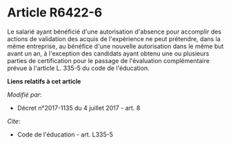 # Article R6422-6

Le salarié ayant bénéficié d'une autorisation d'absence pour accomplir des actions de validation des acquis de l'expérience
ne peut prétendre, dans la même entreprise, au bénéfice d'une nouvelle autorisation dans le même but avant un an, à
l'exception des candidats ayant obtenu une ou plusieurs parties de certification pour le passage de l'évaluation
complémentaire prévue à l'article L. 335-5 du code de l'éducation.

**Liens relatifs à cet article**

_Modifié par_:

  - Décret n°2017-1135 du 4 juillet 2017 - art. 8

_Cite_:

  - Code de l'éducation - art. L335-5
